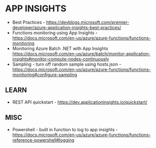 # APP INSIGHTS

* Best Practices - https://devblogs.microsoft.com/premier-developer/azure-application-insights-best-practices/
* Functions monitoring using App Insights - https://docs.microsoft.com/en-us/azure/azure-functions/functions-monitoring
* Monitoring Azure Batch .NET with App Insights <https://docs.microsoft.com/en-us/azure/batch/monitor-application-insights#monitor-compute-nodes-continuously>
* Sampling - turn off random sample using hosts.json - https://docs.microsoft.com/en-us/azure/azure-functions/functions-monitoring#configure-sampling

## LEARN

* REST API quickstart - https://dev.applicationinsights.io/quickstart/

## MISC

* Powershell - built in function to log to app insights - https://docs.microsoft.com/en-us/azure/azure-functions/functions-reference-powershell#logging